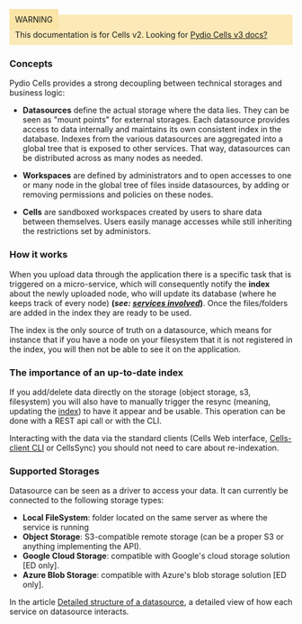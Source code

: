 
<div style="background-color: #fbe9b7;font-size: 14px;">
<span style="background-color: #fae4a6;padding: 10px;">WARNING</span>
<span style="padding: 10px;display: inline-block;">This documentation is for Cells v2. Looking for <a href="https://pydio.com/en/docs/cells/v3/quick-start">Pydio Cells v3 docs?</a></span>
</div>




### Concepts

Pydio Cells provides a strong decoupling between technical storages and business logic:

- **Datasources** define the actual storage where the data lies. They can be seen as "mount points" for external storages. Each datasource provides access to data internally and maintains its own consistent index in the database. Indexes from the various datasources are aggregated into a global tree that is exposed to other services. That way, datasources can be distributed across as many nodes as needed.

- **Workspaces** are defined by administrators and to open accesses to one or many node in the global tree of files inside datasources, by adding or removing permissions and policies on these nodes.

- **Cells** are sandboxed workspaces created by users to share data between themselves. Users easily manage accesses while still inheriting the restrictions set by administors.


### How it works

When you upload data through the application there is a specific task that is triggered on a micro-service, which will consequently notify the **index** about the newly uploaded node, who will update its database (where he keeps track of every node) **(_see: [services involved](./services-involved)_)**. Once the files/folders are added in the index they are ready to be used.

The index is the only source of truth on a datasource, which means for instance that if you have a node on your filesystem that it is not registered in the index, you will then not be able to see it on the application.

### The importance of an up-to-date index

If you add/delete data directly on the storage (object storage, s3, filesystem) you will also have to manually trigger the resync (meaning, updating the [index](./services-involved)) to have it appear and be usable. This operation can be done with a REST api call or with the CLI.

Interacting with the data via the standard clients (Cells Web interface, [Cells-client CLI](https://github.com/pydio/cells-client) or CellsSync) you should not need to care about re-indexation.

### Supported Storages

Datasource can be seen as a driver to access your data. It can currently be connected to the following storage types:

- **Local FileSystem**: folder located on the same server as where the service is running
- **Object Storage**: S3-compatible remote storage (can be a proper S3 or anything implementing the API).
- **Google Cloud Storage**: compatible with Google's cloud storage solution [ED only].
- **Azure Blob Storage**: compatible with Azure's blob storage solution [ED only].

In the article [Detailed structure of a datasource](./services-involved), a detailed view of how each service on datasource interacts.